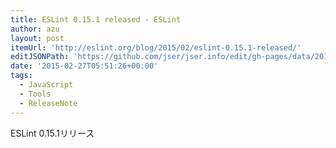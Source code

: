 ```yaml
---
title: ESLint 0.15.1 released - ESLint
author: azu
layout: post
itemUrl: 'http://eslint.org/blog/2015/02/eslint-0.15.1-released/'
editJSONPath: 'https://github.com/jser/jser.info/edit/gh-pages/data/2015/02/index.json'
date: '2015-02-27T05:51:26+00:00'
tags:
  - JavaScript
  - Tools
  - ReleaseNote
---
```

ESLint 0.15.1リリース
